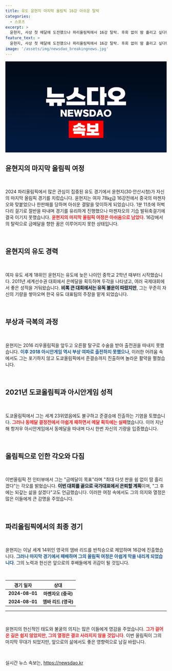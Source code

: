 ```yaml
---
title: 유도 윤현지 마지막 올림픽 16강 아쉬운 탈락
categories:
  - 스포츠
excerpt: >
  윤현지, 사상 첫 메달에 도전했으나 파리올림픽에서 16강 탈락. 후회 없이 땀 흘리고 싶다던 그의 끝없는 열정은 마지막 무대에서 막을 내렸다.
feature_text: >
  윤현지, 사상 첫 메달에 도전했으나 파리올림픽에서 16강 탈락. 후회 없이 땀 흘리고 싶다던 그의 끝없는 열정은 마지막 무대에서 막을 내렸다.
image: '/assets/img/newsdao_breakingnews.jpg'
---
```


<p><img src="/assets/img/newsdao_breakingnews.jpg" alt="ranknews 속보" /></p>

<h2 data-ke-size="size26">윤현지의 마지막 올림픽 여정</h2>

<p data-ke-size="size16">&nbsp;</p>

<p data-ke-size="size16">2024 파리올림픽에서 많은 관심이 집중된 유도 경기에서 윤현지(30·안산시청)가 자신의 마지막 올림픽 경기를 치렀습니다. 윤현지는 여자 78㎏급 16강전에서 중국의 마젠자오와 맞붙었으나 한판패를 당하며 아쉬운 결말을 맞이하게 되었습니다. 1분 11초에 허벅다리 걸기로 절반을 따내며 경기를 유리하게 진행했으나 마젠자오의 기습 발뒤축걸기에 결국 이기지 못했습니다. <b><span style="color: #ee2323;">윤현지의 마지막 올림픽 여정은 아쉬움으로 남았다</span></b>. 16강에서의 탈락으로 금메달을 향한 꿈은 이루어지지 못한 상태입니다. </p>

<p data-ke-size="size16">&nbsp;</p>

<h2 data-ke-size="size26">윤현지의 유도 경력</h2>

<p data-ke-size="size16">&nbsp;</p>

<p data-ke-size="size16">여자 유도 세계 18위인 윤현지는 유도에 늦은 나이인 중학교 2학년 때부터 시작했습니다. 2011년 세계선수권 대회에서 은메달을 획득하며 두각을 나타냈고, 여러 국제대회에서 좋은 성적을 거둬왔습니다. <b><span style="background-color: #21538527;">비록 큰 대회에서는 유독 불운이 따랐지만</span></b>, 그는 꾸준히 자신의 기량을 쌓아오며 한국 유도 대표팀의 주장을 맡게 되었습니다. </p>

<p data-ke-size="size16">&nbsp;</p>

<h2 data-ke-size="size26">부상과 극복의 과정</h2>

<p data-ke-size="size16">&nbsp;</p>

<p data-ke-size="size16">윤현지는 2016 리우올림픽을 앞두고 오른팔 탈구로 수술을 받아 출전권을 따내지 못했습니다. <b><span style="color: #1a5490;">이후 2018 아시안게임 역시 부상 여파로 출전하지 못했으나</span></b>, 이러한 어려움 속에서도 그는 포기하지 않고 도쿄올림픽에서 준결승까지 진출하며 놀라운 활약을 펼쳤습니다. </p>

<p data-ke-size="size16">&nbsp;</p>

<h2 data-ke-size="size26">2021년 도쿄올림픽과 아시안게임 성적</h2>

<p data-ke-size="size16">&nbsp;</p>

<p data-ke-size="size16">도쿄올림픽에서 그는 세계 23위였음에도 불구하고 준결승에 진출하는 기염을 토했습니다. <b><span style="color: #ee2323;">그러나 동메달 결정전에서 아쉽게 패하면서 메달 획득에는 실패</span></b>했습니다. 이어 지난해 항저우 아시안게임에서 동메달을 따내며 다시 한번 자신의 기량을 입증했습니다. </p>

<p data-ke-size="size16">&nbsp;</p>

<h2 data-ke-size="size26">올림픽으로 인한 각오와 다짐</h2>

<p data-ke-size="size16">&nbsp;</p>

<p data-ke-size="size16">이번올림픽 전 인터뷰에서 그는 "금메달이 목표"라며 "최대 다섯 판을 쉼 없이 땀 흘리겠다"는 각오를 밝혔습니다. <b><span style="background-color: #21538527;">이번 대회를 끝으로 국가대표에서 은퇴할 계획</span></b>이며, "그 후에는 되갚는 삶을 살겠다"고도 언급했습니다. 이러한 여정 속에서도 그의 의지와 열정은 많은 이들에게 큰 감명을 주었습니다. </p>

<p data-ke-size="size16">&nbsp;</p>

<h2 data-ke-size="size26">파리올림픽에서의 최종 경기</h2>

<p data-ke-size="size16">&nbsp;</p>

<p data-ke-size="size16">윤현지는 이날 세계 14위인 영국의 엠바 리드를 반칙승으로 제압하며 16강에 진출했습니다. <b><span style="color: #1a5490;">그러나 마지막 경기에서 패배하며 그의 올림픽 여정은 아쉽게 막을 내리게 되었습니다</span></b>. 그의 노력과 헌신은 앞으로의 후배들에게 귀감이 될 것입니다. </p>

<p data-ke-size="size16">&nbsp;</p>

<table style="width: 100%; border-collapse: collapse;">
  <thead>
    <tr>
      <th style="text-align: center; width: 50%;"><b>경기 일자</b></th>
      <th style="text-align: center; width: 50%;"><b>상대</b></th>
    </tr>
  </thead>
  <tbody>
    <tr>
      <td style="text-align: center; height: 17px;"><b>2024-08-01</b></td>
      <td style="text-align: center; height: 17px;"><b>마젠자오 (중국)</b></td>
    </tr>
    <tr>
      <td style="text-align: center; height: 17px;"><b>2024-08-01</b></td>
      <td style="text-align: center; height: 17px;"><b>엠바 리드 (영국)</b></td>
    </tr>
  </tbody>
</table>

<hr>

<p data-ke-size="size16">&nbsp;</p> 

<p data-ke-size="size16">윤현지의 헌신적인 태도와 불굴의 의지는 많은 이들에게 영감을 주었습니다. <b><span style="color: #ee2323;">그가 걸어온 길은 쉽지 않았지만, 그의 열정은 결코 사라지지 않을 것입니다</span></b>. 이번 올림픽이 그의 마지막 무대가 되었지만, 앞으로의 삶에서도 좋은 영향력으로 남길 바랍니다. </p>

<p data-ke-size="size16">&nbsp;</p>
실시간 뉴스 속보는, <a href="https://newsdao.kr" rel="dofollow">https://newsdao.kr</a>


